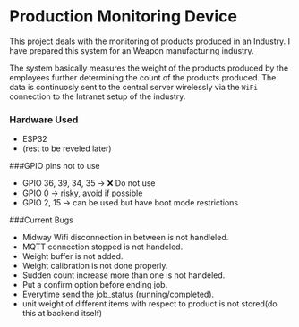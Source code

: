 # Production Monitoring Device

This project deals with the monitoring of products produced in an Industry. I have prepared this system for an Weapon manufacturing industry. 

The system basically measures the weight of the products produced by the employees further determining the count of the products produced. The data is continuosly sent to the central server wirelessly via the `WiFi` connection to the Intranet setup of the industry.

### Hardware Used

* ESP32
* (rest to be reveled later)

###GPIO pins not to use

* GPIO 36, 39, 34, 35 → ❌ Do not use
* GPIO 0 → risky, avoid if possible
* GPIO 2, 15 → can be used but have boot mode restrictions

###Current Bugs

* Midway Wifi disconnection in between is not handleled.
* MQTT connection stopped is not handeled.
* Weight buffer is not added.
* Weight calibration is not done properly.
* Sudden count increase more than one is not handeled.
* Put a confirm option before ending job.
* Everytime send the job_status (running/completed).
* unit weight of different items with respect to product is not stored(do this at backend itself)